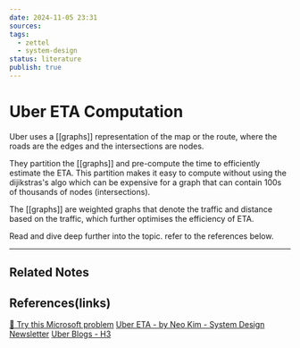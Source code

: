 ```yaml
---
date: 2024-11-05 23:31
sources: 
tags:
  - zettel
  - system-design
status: literature
publish: true
---
```

# Uber ETA Computation

Uber uses a [[graphs]] representation of the map or the route, where the roads are the edges and the intersections are nodes. 

They partition the [[graphs]] and pre-compute the time to efficiently estimate the ETA. This partition makes it easy to compute without using the dijikstras's algo which can be expensive for a graph that can contain 100s of thousands of nodes (intersections). 

The [[graphs]] are weighted graphs that denote the traffic and distance based on the traffic, which further optimises the efficiency of ETA. 

Read and dive deep further into the topic. refer to the references below. 

---
## Related Notes

## References(links)
[💪 Try this Microsoft problem](https://instabyte.io/p/microsoft-coding-problem-uber-design)
[Uber ETA - by Neo Kim - System Design Newsletter](https://newsletter.systemdesign.one/p/uber-eta?utm_source=instabyte.io&utm_medium=referral&utm_campaign=try-this-microsoft-problem)
[Uber Blogs - H3](https://www.uber.com/en-IN/blog/h3/)
